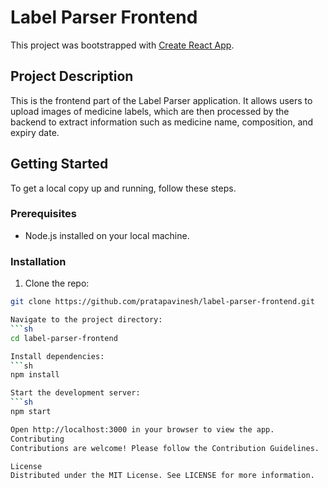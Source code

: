 # Label Parser Frontend

This project was bootstrapped with [Create React App](https://github.com/facebook/create-react-app).

## Project Description
This is the frontend part of the Label Parser application. It allows users to upload images of medicine labels, which are then processed by the backend to extract information such as medicine name, composition, and expiry date.

## Getting Started
To get a local copy up and running, follow these steps.

### Prerequisites
- Node.js installed on your local machine.

### Installation
1. Clone the repo:
```sh
git clone https://github.com/pratapavinesh/label-parser-frontend.git

Navigate to the project directory:
```sh
cd label-parser-frontend

Install dependencies:
```sh
npm install

Start the development server:
```sh
npm start

Open http://localhost:3000 in your browser to view the app.
Contributing
Contributions are welcome! Please follow the Contribution Guidelines.

License
Distributed under the MIT License. See LICENSE for more information.